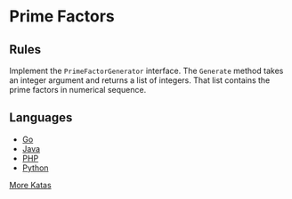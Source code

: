 # Prime Factors

## Rules

Implement the `PrimeFactorGenerator` interface.
The `Generate` method takes an integer argument and returns a list of integers.
That list contains the prime factors in numerical sequence.

## Languages

- [Go](https://github.com/pdt256/kata/tree/master/go/src/PrimeFactors)
- [Java](https://github.com/pdt256/kata/tree/master/java/src/PrimeFactors)
- [PHP](https://github.com/pdt256/kata/tree/master/php/src/PrimeFactors)
- [Python](https://github.com/pdt256/kata/tree/master/python/src/PrimeFactors)

[More Katas](https://github.com/pdt256/kata)
